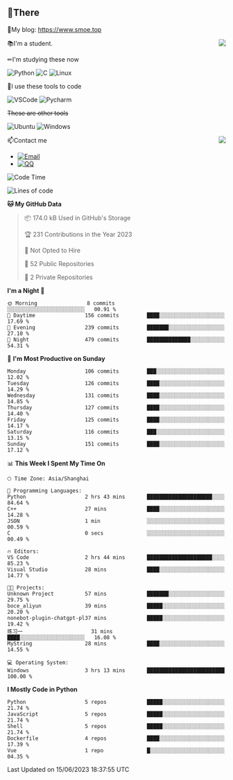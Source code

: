
## 👏There

📰My blog: https://www.smoe.top

<img align="right" src="https://github-readme-stats.vercel.app/api/top-langs/?username=AkashiCoin"/>


📚I'm a student.

✏I'm studying these now

![Python](https://img.shields.io/badge/-Python-blue?style=flat-square&logo=Python&logoColor=fff)
![C](https://img.shields.io/badge/-C-585858?style=flat-square&logo=C&logoColor=fff)
![Linux](https://img.shields.io/badge/-Linux-black?style=flat-square&logo=Linux&logoColor=fff)

🔨I use these tools to code

![VSCode](https://img.shields.io/badge/-VSCode-blue?style=flat-square&logo=visualstudiocode&logoColor=fff)
![Pycharm](https://img.shields.io/badge/-Pycharm-green?style=flat-square&logo=pycharm&logoColor=fff)

 ~~These are other tools~~

![Ubuntu](https://img.shields.io/badge/-Ubuntu-orange?style=flat-square&logo=Ubuntu&logoColor=fff)
![Windows](https://img.shields.io/badge/-Windows-blue?style=flat-square&logo=Windows&logoColor=fff)

<img align="right" src="https://github-readme-stats.vercel.app/api?username=AkashiCoin" />


📫Contact me

* [![Email](https://img.shields.io/badge/Email-l1040186796@gmail.com-1?style=social&logoColor=fff)](mailto:l1040186796@gmail.com)
* [![QQ](https://img.shields.io/badge/QQ-1040186796-1?style=social&logoColor=fff)](tencent://AddContact/?fromId=45&fromSubId=1&subcmd=all&uin=1040186796&website=www.oicqzone.com)

<!--START_SECTION:waka-->
![Code Time](http://img.shields.io/badge/Code%20Time-793%20hrs%2010%20mins-blue)

![Lines of code](https://img.shields.io/badge/From%20Hello%20World%20I%27ve%20Written-242.5%20thousand%20lines%20of%20code-blue)

**🐱 My GitHub Data** 

> 📦 174.0 kB Used in GitHub's Storage 
 > 
> 🏆 231 Contributions in the Year 2023
 > 
> 🚫 Not Opted to Hire
 > 
> 📜 52 Public Repositories 
 > 
> 🔑 2 Private Repositories 
 > 
**I'm a Night 🦉** 

```text
🌞 Morning                8 commits           ░░░░░░░░░░░░░░░░░░░░░░░░░   00.91 % 
🌆 Daytime                156 commits         ████░░░░░░░░░░░░░░░░░░░░░   17.69 % 
🌃 Evening                239 commits         ███████░░░░░░░░░░░░░░░░░░   27.10 % 
🌙 Night                  479 commits         ██████████████░░░░░░░░░░░   54.31 % 
```
📅 **I'm Most Productive on Sunday** 

```text
Monday                   106 commits         ███░░░░░░░░░░░░░░░░░░░░░░   12.02 % 
Tuesday                  126 commits         ████░░░░░░░░░░░░░░░░░░░░░   14.29 % 
Wednesday                131 commits         ████░░░░░░░░░░░░░░░░░░░░░   14.85 % 
Thursday                 127 commits         ████░░░░░░░░░░░░░░░░░░░░░   14.40 % 
Friday                   125 commits         ████░░░░░░░░░░░░░░░░░░░░░   14.17 % 
Saturday                 116 commits         ███░░░░░░░░░░░░░░░░░░░░░░   13.15 % 
Sunday                   151 commits         ████░░░░░░░░░░░░░░░░░░░░░   17.12 % 
```


📊 **This Week I Spent My Time On** 

```text
🕑︎ Time Zone: Asia/Shanghai

💬 Programming Languages: 
Python                   2 hrs 43 mins       █████████████████████░░░░   84.64 % 
C++                      27 mins             ████░░░░░░░░░░░░░░░░░░░░░   14.28 % 
JSON                     1 min               ░░░░░░░░░░░░░░░░░░░░░░░░░   00.59 % 
C                        0 secs              ░░░░░░░░░░░░░░░░░░░░░░░░░   00.49 % 

🔥 Editors: 
VS Code                  2 hrs 44 mins       █████████████████████░░░░   85.23 % 
Visual Studio            28 mins             ████░░░░░░░░░░░░░░░░░░░░░   14.77 % 

🐱‍💻 Projects: 
Unknown Project          57 mins             ███████░░░░░░░░░░░░░░░░░░   29.75 % 
boce_aliyun              39 mins             █████░░░░░░░░░░░░░░░░░░░░   20.20 % 
nonebot-plugin-chatgpt-pl37 mins             █████░░░░░░░░░░░░░░░░░░░░   19.42 % 
练习一                      31 mins             ████░░░░░░░░░░░░░░░░░░░░░   16.08 % 
MyString                 28 mins             ████░░░░░░░░░░░░░░░░░░░░░   14.55 % 

💻 Operating System: 
Windows                  3 hrs 13 mins       █████████████████████████   100.00 % 
```

**I Mostly Code in Python** 

```text
Python                   5 repos             █████░░░░░░░░░░░░░░░░░░░░   21.74 % 
JavaScript               5 repos             █████░░░░░░░░░░░░░░░░░░░░   21.74 % 
Shell                    5 repos             █████░░░░░░░░░░░░░░░░░░░░   21.74 % 
Dockerfile               4 repos             ████░░░░░░░░░░░░░░░░░░░░░   17.39 % 
Vue                      1 repo              █░░░░░░░░░░░░░░░░░░░░░░░░   04.35 % 
```




 Last Updated on 15/06/2023 18:37:55 UTC
<!--END_SECTION:waka-->
